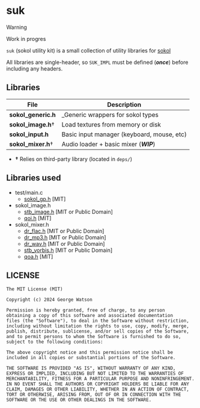 # suk

> [!WARNING]
> Work in progres

```suk``` (sokol utility kit) is a small collection of utility libraries for [sokol](https://github.com/floooh/sokol/)

All libraries are single-header, so `SUK_IMPL` must be defined (***once***) before including any headers.

## Libraries

| File                  | Description                                   |
|-----------------------|-----------------------------------------------|
| **sokol_generic.h**   | _Generic wrappers for sokol types             |
| **sokol_image.h**†    | Load textures from memory or disk             |
| **sokol_input.h**     | Basic input manager (keyboard, mouse, etc)    |
| **sokol_mixer.h**†    | Audio loader + basic mixer (***WIP***)        |

* **†** Relies on third-party library (located in `deps/`)

## Libraries used

- test/main.c
    - [sokol_gp.h](https://github.com/edubart/sokol_gp/) [MIT]
- sokol_image.h
    - [stb_image.h](https://github.com/nothings/stb) [MIT or Public Domain]
    - [qoi.h](https://github.com/phoboslab/qoi/) [MIT]
- sokol_mixer.h
    - [dr_flac.h](https://github.com/mackron/dr_libs/) [MIT or Public Domain]
    - [dr_mp3.h](https://github.com/mackron/dr_libs/) [MIT or Public Domain]
    - [dr_wav.h](https://github.com/mackron/dr_libs/) [MIT or Public Domain]
    - [stb_vorbis.h](https://github.com/nothings/stb) [MIT or Public Domain]
    - [qoa.h](https://github.com/phoboslab/qoa/) [MIT]

## LICENSE
```
The MIT License (MIT)

Copyright (c) 2024 George Watson

Permission is hereby granted, free of charge, to any person
obtaining a copy of this software and associated documentation
files (the "Software"), to deal in the Software without restriction,
including without limitation the rights to use, copy, modify, merge,
publish, distribute, sublicense, and/or sell copies of the Software,
and to permit persons to whom the Software is furnished to do so,
subject to the following conditions:

The above copyright notice and this permission notice shall be
included in all copies or substantial portions of the Software.

THE SOFTWARE IS PROVIDED "AS IS", WITHOUT WARRANTY OF ANY KIND,
EXPRESS OR IMPLIED, INCLUDING BUT NOT LIMITED TO THE WARRANTIES OF
MERCHANTABILITY, FITNESS FOR A PARTICULAR PURPOSE AND NONINFRINGEMENT.
IN NO EVENT SHALL THE AUTHORS OR COPYRIGHT HOLDERS BE LIABLE FOR ANY
CLAIM, DAMAGES OR OTHER LIABILITY, WHETHER IN AN ACTION OF CONTRACT,
TORT OR OTHERWISE, ARISING FROM, OUT OF OR IN CONNECTION WITH THE
SOFTWARE OR THE USE OR OTHER DEALINGS IN THE SOFTWARE.
```
